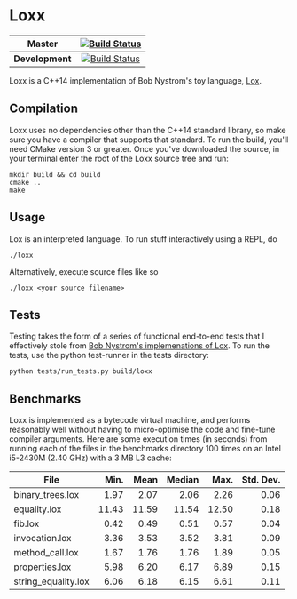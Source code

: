 # Loxx

**Master**|[![Build Status](https://travis-ci.org/mspraggs/loxx.svg?branch=master)](https://travis-ci.org/mspraggs/loxx)
:---:|:---:
**Development**|[![Build Status](https://travis-ci.org/mspraggs/loxx.svg?branch=devel)](https://travis-ci.org/mspraggs/loxx)

Loxx is a C++14 implementation of Bob Nystrom's toy language, [Lox](https://craftinginterpreters.com).

## Compilation

Loxx uses no dependencies other than the C++14 standard library, so make sure
you have a compiler that supports that standard. To run the build, you'll need
CMake version 3 or greater. Once you've downloaded the source, in your terminal
enter the root of the Loxx source tree and run:

```
mkdir build && cd build
cmake ..
make
```

## Usage

Lox is an interpreted language. To run stuff interactively using a REPL, do

```
./loxx
```

Alternatively, execute source files like so

```
./loxx <your source filename>
```

## Tests

Testing takes the form of a series of functional end-to-end tests that I
effectively stole from [Bob Nystrom's implemenations of Lox](https://github.com/munificent/craftinginterpreters).
To run the tests, use the python test-runner in the tests directory:

```
python tests/run_tests.py build/loxx
```

## Benchmarks

Loxx is implemented as a bytecode virtual machine, and performs reasonably well
without having to micro-optimise the code and fine-tune compiler arguments. Here
are some execution times (in seconds) from running each of the files in the
benchmarks directory 100 times on an Intel i5-2430M (2.40 GHz) with a 3 MB L3
cache:

| **File**            | **Min.** | **Mean** | **Median** | **Max.** | **Std. Dev.** |
|---------------------|---------:|---------:|-----------:|---------:|--------------:|
| binary_trees.lox    |     1.97 |     2.07 |       2.06 |     2.26 |          0.06 |
| equality.lox        |    11.43 |    11.59 |      11.54 |    12.50 |          0.18 |
| fib.lox             |     0.42 |     0.49 |       0.51 |     0.57 |          0.04 |
| invocation.lox      |     3.36 |     3.53 |       3.52 |     3.81 |          0.09 |
| method_call.lox     |     1.67 |     1.76 |       1.76 |     1.89 |          0.05 |
| properties.lox      |     5.98 |     6.20 |       6.17 |     6.89 |          0.15 |
| string_equality.lox |     6.06 |     6.18 |       6.15 |     6.61 |          0.11 |

